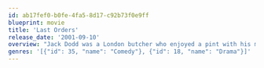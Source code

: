```yaml
---
id: ab17fef0-b0fe-4fa5-8d17-c92b73f0e9ff
blueprint: movie
title: 'Last Orders'
release_date: '2001-09-10'
overview: "Jack Dodd was a London butcher who enjoyed a pint with his mates for over 50 years. When he died, he died as he lived, with a smile on his face watching a horse race on which he had bet, with borrowed money. But before he died he had a final request, 'Last Orders', that his ashes be scattered in the sea at Margate. The movie follows his mates, Ray, Lenny and Vic and his foster son Vince as they journey to the sea with the ashes. Along the way, the threads of their lives, their loves and their disappointments are woven together in their memories of Jack and his wife Amy"
genres: '[{"id": 35, "name": "Comedy"}, {"id": 18, "name": "Drama"}]'
---
```

